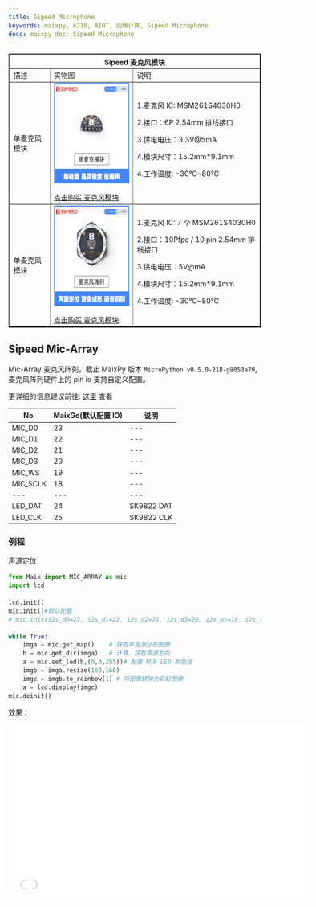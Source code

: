 ```yaml
---
title: Sipeed Microphone
keywords: maixpy, k210, AIOT, 边缘计算, Sipeed Microphone
desc: maixpy doc: Sipeed Microphone
---
```


<table border="2">
    <tr>
        <th colspan=3>Sipeed 麦克风模块</th>
    </tr>
    <tr>
        <td>描述</td>
        <td>实物图</td>
        <td>说明</td>
    </tr>
        <td>
            单麦克风模块
        </td>
        <td>
            <img src="../../assets/hardware/module/microphone_taobao_400x400.jpg" height="200">
            </p>
            <a href="https://sipeed.taobao.com/">点击购买 麦克风模块</a>
        </td>
        <td>
        1.麦克风 IC: MSM261S4030H0</p>
        2.接口：6P 2.54mm 排线接口</p>
        3.供电电压：3.3V@5mA</p>
        4.模块尺寸：15.2mm*9.1mm</p>
        4.工作温度: -30℃~80℃</p>
    <tr>
    <tr>
        <td>
            单麦克风模块
        </td>
        <td>
            <img src="../../assets/hardware/module/mic_array_taobao.jpg" height="200">
            </p>
            <a href="https://sipeed.taobao.com/">点击购买 麦克风模块</a>
        </td>
        <td>
        1.麦克风 IC: 7 个 MSM261S4030H0</p>
        2.接口：10Pfpc / 10 pin 2.54mm 排线接口</p>
        3.供电电压：5V@mA</p>
        4.模块尺寸：15.2mm*9.1mm</p>
        4.工作温度: -30℃~80℃</p>
    </tr>
</table>


## Sipeed Mic-Array

Mic-Array 麦克风阵列，截止 MaixPy 版本 `MicroPython v0.5.0-218-g8053a70`, 麦克风阵列硬件上的 pin io 支持自定义配置。

更详细的信息建议前往: [这里](https://wiki.sipeed.com/hardware/zh/modules/micarray.html?highlight=%E9%BA%A6%E5%85%8B%E9%A3%8E) 查看


| No. | MaixGo(默认配置 IO) | 说明 |
| --- | --- | --- |
| MIC_D0 | 23 | --- |
| MIC_D1 | 22 | --- |
| MIC_D2 | 21 | --- |
| MIC_D3 | 20 | --- |
| MIC_WS | 19 | --- |
| MIC_SCLK | 18 | --- |
| --- | --- | --- |
| LED_DAT | 24 | SK9822 DAT |
| LED_CLK | 25 | SK9822 CLK |

### 例程

声源定位

```python
from Maix import MIC_ARRAY as mic
import lcd

lcd.init()
mic.init()#默认配置
# mic.init(i2s_d0=23, i2s_d1=22, i2s_d2=21, i2s_d3=20, i2s_ws=19, i2s_sclk=18, sk9822_dat=24, sk9822_clk=25)#可自定义配置 IO

while True:
    imga = mic.get_map()    # 获取声音源分布图像
    b = mic.get_dir(imga)   # 计算、获取声源方向
    a = mic.set_led(b,(0,0,255))# 配置 RGB LED 颜色值
    imgb = imga.resize(160,160)
    imgc = imgb.to_rainbow(1) # 将图像转换为彩虹图像
    a = lcd.display(imgc)
mic.deinit()
```

效果：

<iframe width="600" height="350"  src="//player.bilibili.com/player.html?aid=37058760&cid=65120313&page=1" scrolling="no" border="0" frameborder="no" framespacing="0" allowfullscreen="true"> </iframe>